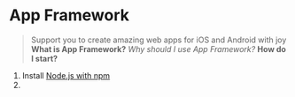 # App Framework
> Support you to create amazing web apps for iOS and Android with joy
**What is App Framework?**
**Why should I use App Framework*?*
**How do I start?**
1. Install [Node.js with npm](https://docs.npmjs.com/getting-started/what-is-npm)
2.